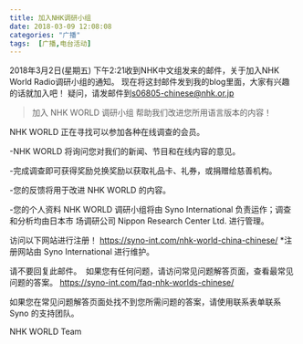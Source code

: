 ```yaml
---
title: 加入NHK调研小组
date: 2018-03-09 12:08:08
categories: "广播"
tags:  [广播,电台活动]
---
```

2018年3月2日(星期五) 下午2:21收到NHK中文组发来的邮件，关于加入NHK World Radio调研小组的通知。
现在将这封邮件发到我的blog里面，大家有兴趣的话就加入吧！
疑问，请发邮件到[s06805-chinese@nhk.or.jp](mailto:s06805-chinese@nhk.or.jp)

<!--more-->

> 加入 NHK WORLD 调研小组
帮助我们改进您所用语言版本的内容！

NHK WORLD 正在寻找可以参加各种在线调查的会员。

-NHK WORLD
将询问您对我们的新闻、节目和在线内容的意见。

-完成调查即可获得奖励兑换奖励以获取礼品卡、礼券，或捐赠给慈善机构。

-您的反馈将用于改进 NHK WORLD 的内容。

-您的个人资料
NHK WORLD 调研小组将由 Syno International 负责运作；调查和分析均由日本市
场调研公司 Nippon Research Center Ltd. 进行管理。

访问以下网站进行注册！
https://syno-int.com/nhk-world-china-chinese/
*注册网站由 Syno International 进行维护。

请不要回复此邮件。 
如果您有任何问题，请访问常见问题解答页面，查看最常见问题的答案。
https://syno-int.com/faq-nhk-worlds-chinese/

如果您在常见问题解答页面处找不到您所需问题的答案，请使用联系表单联系 
Syno 的支持团队。 

NHK WORLD Team
